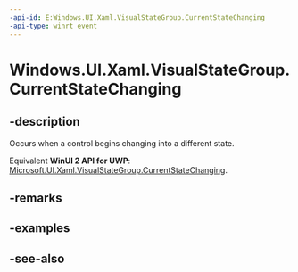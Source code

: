 ```yaml
---
-api-id: E:Windows.UI.Xaml.VisualStateGroup.CurrentStateChanging
-api-type: winrt event
---
```


<!-- Event syntax
public event Windows.UI.Xaml.VisualStateChangedEventHandler CurrentStateChanging
-->

# Windows.UI.Xaml.VisualStateGroup.CurrentStateChanging

## -description
Occurs when a control begins changing into a different state.

Equivalent **WinUI 2 API for UWP**: [Microsoft.UI.Xaml.VisualStateGroup.CurrentStateChanging](/windows/winui/api/microsoft.ui.xaml.visualstategroup.currentstatechanging).

## -remarks

## -examples

## -see-also
